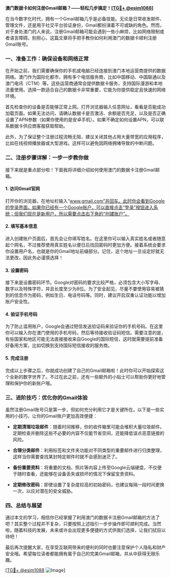**澳门数据卡如何注册Gmail邮箱？——轻松几步搞定！[[TG💪+ @esim1088](https://t.me/s/esim1088)]**

在当今数字化时代，拥有一个Gmail邮箱几乎是必备技能。无论是日常收发邮件、管理文件，还是用于社交平台验证身份，Gmail都扮演着不可或缺的角色。然而，对于身处澳门的人来说，注册Gmail邮箱可能会遇到一些小麻烦，比如网络限制或者语言障碍。别担心，这篇文章将手把手教你如何利用澳门的数据卡顺利注册Gmail账号。

### 一、准备工作：确保设备和网络正常

在开始之前，我们需要确保你的手机或电脑已经连接到澳门本地运营商提供的数据网络。澳门作为国际化都市，拥有多个电信服务商，比如中国移动、中国联通以及澳门电讯（CTM）等。这些运营商通常会提供数据卡服务，支持国际漫游和本地流量使用。选择一款适合自己的数据卡非常重要，它能为你提供稳定且快速的网络环境。

首先检查你的设备是否能够正常上网。打开浏览器输入任意网址，看看是否能成功加载页面。如果无法访问，请确认数据卡是否激活、余额是否充足，以及是否正确设置了APN参数（如果你使用的是安卓手机）。如果不确定如何设置APN，可以联系数据卡供应商客服获取帮助。

此外，为了保证整个注册过程流畅无阻，建议关闭其他占用大量带宽的应用程序，比如在线视频播放器或大型游戏。这样可以避免因网络拥堵导致的中断问题。

### 二、注册步骤详解：一步一步教你做

接下来就是重点部分啦！下面我将详细介绍如何使用澳门的数据卡注册Gmail邮箱。

#### 1. 访问Gmail官网

打开你的浏览器，在地址栏输入“www.gmail.com”并回车。此时你会看到Google的登录界面。如果你已经有一个Google账户，可以直接点击“登录”按钮进入系统；但我们现在是新用户，所以需要点击右下角的“创建账户”。

#### 2. 填写基本信息

进入创建账户页面后，首先会让你填写姓名。在这里你可以输入真实姓名或者随意起个网名，不过推荐使用真实姓名以便日后找回密码时更加方便。接着系统会要求你设置用户名，也就是你的Gmail地址前缀部分。记住，这个地址一旦设定好就无法更改，因此务必谨慎选择！

#### 3. 设置密码

接下来是设置密码环节。Google对密码的要求比较严格，必须包含大小写字母、数字以及特殊字符，并且长度至少为8位。为了安全起见，尽量不要使用容易被猜到的信息作为密码，例如生日、电话号码等。同时，建议开启双重认证功能以增加账户安全性。

#### 4. 验证手机号码

为了防止滥用账户，Google会通过短信发送验证码来验证你的手机号码。在这里你可以输入你在澳门使用的手机号码，然后等待接收验证码短信。需要注意的是，有些国家和地区可能无法直接接收来自Google的国际短信，这时就需要提前准备好备用方案，比如切换到支持国际短信接收的服务商。

#### 5. 完成注册

完成以上步骤之后，你就成功创建了自己的Gmail邮箱啦！此时你可以开始探索这个全新的数字世界了。不过在此之前，还有一些额外的小贴士可以帮助你更好地管理和保护你的新账户哦。

### 三、进阶技巧：优化你的Gmail体验

虽然注册Gmail账号只是第一步，但如何充分利用它才是关键所在。以下是一些实用的小技巧，让你的Gmail账户更加高效便捷：

- **定期清理垃圾邮件**：随着时间推移，你的收件箱里可能会堆积大量垃圾邮件。定期检查并删除这些不必要的内容不仅能节省空间，还能降低误点恶意链接的风险。
  
- **合理分类邮件**：利用标签和文件夹功能对不同类型的重要邮件进行归类整理，这样当你需要查找某封特定邮件时就不会感到迷茫了。

- **备份重要资料**：将重要的文档、照片等内容上传至Google云端硬盘，不仅便于随时查看，还能够在设备丢失或损坏的情况下保留宝贵资料。

- **定期修改密码**：即使设置了复杂度较高的初始密码，也建议每隔一段时间更换一次，以应对潜在的安全威胁。

### 四、总结与展望

通过本文的学习，相信你已经掌握了利用澳门的数据卡注册Gmail邮箱的方法了吧？其实整个过程并不复杂，只要按照上述指引一步步操作即可顺利完成。当然啦，随着科技的发展，未来或许会出现更多便捷的方式供我们选择，让我们拭目以待吧！

最后再次提醒大家，在享受互联网带来的便利的同时也要注意保护个人隐私和财产安全哦。希望每位读者都能拥有属于自己的完美Gmail邮箱，并从中获得无限乐趣。

[[TG💪+ @esim1088](https://t.me/s/esim1088) ![Image](https://i.postimg.cc/4NQfJmqS/Snipaste-2025-05-13-00-14-12.png)]